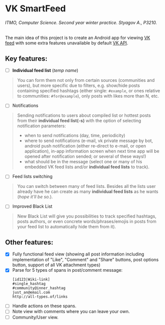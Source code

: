 # VK SmartFeed
###### ITMO, Computer Science. Second year winter practice. Styagov A., P3210.
The main idea of this project is to create an Android app for viewing [VK feed](https://vk.com/feed) with some extra features unavailable by default [VK API](https://vk.com/dev/).
## Key features:
- [ ] **Individual feed list** (*temp name*)
> You can form them not only from certain sources (communities and users), but more specific due to filters, e.g. show/hide posts containing specified hashtags (either single: `#example`, or ones relative to communities: `#for@example`), only posts with likes more than N, etc.
- [ ] Notifications
> Sending notifications to users about compiled list or hottest posts from their **individual feed list(-s)** with the option of selecting notification parameters:
>  - when to send notifications (day, time, periodicity)
>  - where to send notifications (e-mail, vk private message by bot, android push notification  (either re-direct to e-mail, or open application), in-app information screen when next time app will be opened after notification sended; or several of these ways!)
>  - what should be in the message (select one or many of his embedded VK feed lists and/or **individual feed lists** to track).
- [ ] Feed lists switching
> You can switch between many of feed lists. Besides all the lists user already have he can create as many **individual feed lists** as he wants (*hope it'll be so.*).
- [ ] Improved Black List
> New Black List will give you possibilities to track specified hashtags, posts authors, or even concrete words/phrases/emojis in posts from your feed list to automatically hide them from it).
## Other features:
- [x] Fully functional feed view (showing all post information including implementation of "Like", "Comment" and "Share" buttons, post options button, support of all VK attachment types)
- [x] Parse for 5 types of spans in post/comment message: 
  ```
  [id123|Wiki-link]
  #single_hashtag
  #community@inner_hashtag
  just_an@email.com
  http://all-types.of/links
  ```
- [ ] Handle actions on these spans.
- [ ] Note view with comments where you can leave your own.
- [ ] Community/User view.
